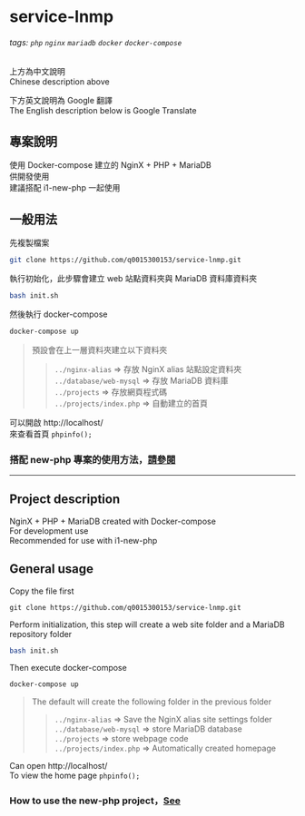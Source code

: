 service-lnmp
===

###### tags: `php` `nginx` `mariadb` `docker` `docker-compose`

上方為中文說明  
Chinese description above

下方英文說明為 Google 翻譯  
The English description below is Google Translate  

專案說明
---
使用 Docker-compose 建立的 NginX + PHP + MariaDB  
供開發使用  
建議搭配 i1-new-php 一起使用  

一般用法  
---
先複製檔案  
```bash
git clone https://github.com/q0015300153/service-lnmp.git
```

執行初始化，此步驟會建立 web 站點資料夾與 MariaDB 資料庫資料夾  
```bash
bash init.sh
```

然後執行 docker-compose  
```bash
docker-compose up
```

>預設會在上一層資料夾建立以下資料夾  
>>`../nginx-alias`        => 存放 NginX alias 站點設定資料夾
>>`../database/web-mysql` => 存放 MariaDB 資料庫  
>>`../projects`           => 存放網頁程式碼  
>>`../projects/index.php` => 自動建立的首頁  

可以開啟 http://localhost/  
來查看首頁 `phpinfo();`

### 搭配 new-php 專案的使用方法，[請參閱](https://github.com/q0015300153/new-php)  

- - -

Project description
---
NginX + PHP + MariaDB created with Docker-compose  
For development use  
Recommended for use with i1-new-php  

General usage  
---
Copy the file first  
```git
git clone https://github.com/q0015300153/service-lnmp.git
```

Perform initialization, this step will create a web site folder and a MariaDB repository folder  
```bash
bash init.sh
```

Then execute docker-compose  
```bash
docker-compose up
```

>The default will create the following folder in the previous folder  
>>`../nginx-alias`        => Save the NginX alias site settings folder
>>`../database/web-mysql` => store MariaDB database  
>>`../projects` => store webpage code  
>>`../projects/index.php` => Automatically created homepage  

Can open http://localhost/  
To view the home page `phpinfo();`

### How to use the new-php project，[See](https://github.com/q0015300153/new-php)  

